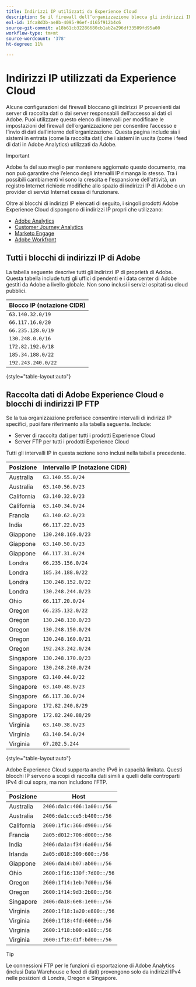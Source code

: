 ```yaml
---
title: Indirizzi IP utilizzati da Experience Cloud
description: Se il firewall dell’organizzazione blocca gli indirizzi IP provenienti da Adobe, utilizza questo elenco per aggiornare le impostazioni del firewall.
exl-id: 1fca8d3b-ae8b-4095-96ef-d165f912b4c6
source-git-commit: a18b61cb32286680cb1ab2a296df33509fd95a00
workflow-type: tm+mt
source-wordcount: '378'
ht-degree: 11%

---
```


# Indirizzi IP utilizzati da Experience Cloud

Alcune configurazioni del firewall bloccano gli indirizzi IP provenienti dai server di raccolta dati o dai server responsabili dell’accesso ai dati di Adobe. Puoi utilizzare questo elenco di intervalli per modificare le impostazioni del firewall dell’organizzazione per consentire l’accesso e l’invio di dati dall’interno dell’organizzazione. Questa pagina include sia i sistemi in entrata (come la raccolta dati) che i sistemi in uscita (come i feed di dati in Adobe Analytics) utilizzati da Adobe.

>[!IMPORTANT]
>
>Adobe fa del suo meglio per mantenere aggiornato questo documento, ma non può garantire che l’elenco degli intervalli IP rimanga lo stesso. Tra i possibili cambiamenti vi sono la crescita e l&#39;espansione dell&#39;attività, un registro Internet richiede modifiche allo spazio di indirizzi IP di Adobe o un provider di servizi Internet cessa di funzionare.

Oltre ai blocchi di indirizzi IP elencati di seguito, i singoli prodotti Adobe Experience Cloud dispongono di indirizzi IP propri che utilizzano:

* [Adobe Analytics](https://experienceleague.adobe.com/it/docs/analytics/technotes/ip-addresses)
* [Customer Journey Analytics](https://experienceleague.adobe.com/it/docs/analytics-platform/using/technotes/ip-addresses)
* [Marketo Engage](https://experienceleague.adobe.com/it/docs/marketo/using/getting-started/initial-setup/configure-protocols-for-marketo#step-allowlist-marketo-ips)
* [Adobe Workfront](https://experienceleague.adobe.com/it/docs/workfront/using/administration-and-setup/get-started-administration/configure-your-firewall)

## Tutti i blocchi di indirizzi IP di Adobe

La tabella seguente descrive tutti gli indirizzi IP di proprietà di Adobe. Questa tabella include tutti gli uffici dipendenti e i data center di Adobe gestiti da Adobe a livello globale. Non sono inclusi i servizi ospitati su cloud pubblici.

| Blocco IP (notazione CIDR) |
| --- |
| `63.140.32.0/19` |
| `66.117.16.0/20` |
| `66.235.128.0/19` |
| `130.248.0.0/16` |
| `172.82.192.0/18` |
| `185.34.188.0/22` |
| `192.243.240.0/22` |

{style="table-layout:auto"}

## Raccolta dati di Adobe Experience Cloud e blocchi di indirizzi IP FTP

Se la tua organizzazione preferisce consentire intervalli di indirizzi IP specifici, puoi fare riferimento alla tabella seguente. Include:

* Server di raccolta dati per tutti i prodotti Experience Cloud
* Server FTP per tutti i prodotti Experience Cloud

Tutti gli intervalli IP in questa sezione sono inclusi nella tabella precedente.

| Posizione | Intervallo IP (notazione CIDR) |
| --- | --- |
| Australia | `63.140.55.0/24` |
| Australia | `63.140.56.0/23` |
| California | `63.140.32.0/23` |
| California | `63.140.34.0/24` |
| Francia | `63.140.62.0/23` |
| India | `66.117.22.0/23` |
| Giappone | `130.248.169.0/23` |
| Giappone | `63.140.50.0/23` |
| Giappone | `66.117.31.0/24` |
| Londra | `66.235.156.0/24` |
| Londra | `185.34.188.0/22` |
| Londra | `130.248.152.0/22` |
| Londra | `130.248.244.0/23` |
| Ohio | `66.117.20.0/24` |
| Oregon | `66.235.132.0/22` |
| Oregon | `130.248.130.0/23` |
| Oregon | `130.248.150.0/24` |
| Oregon | `130.248.160.0/21` |
| Oregon | `192.243.242.0/24` |
| Singapore | `130.248.170.0/23` |
| Singapore | `130.248.240.0/24` |
| Singapore | `63.140.44.0/22` |
| Singapore | `63.140.48.0/23` |
| Singapore | `66.117.30.0/24` |
| Singapore | `172.82.240.8/29` |
| Singapore | `172.82.240.88/29` |
| Virginia | `63.140.38.0/23` |
| Virginia | `63.140.54.0/24` |
| Virginia | `67.202.5.244` |

{style="table-layout:auto"}

Adobe Experience Cloud supporta anche IPv6 in capacità limitata. Questi blocchi IP servono a scopi di raccolta dati simili a quelli delle controparti IPv4 di cui sopra, ma non includono l’FTP.

| Posizione | Host |
| --- | --- |
| Australia | `2406:da1c:406:1a00::/56` |
| Australia | `2406:da1c:ce5:b400::/56` |
| California | `2600:1f1c:366:d900::/56` |
| Francia | `2a05:d012:706:d000::/56` |
| India | `2406:da1a:f34:6a00::/56` |
| Irlanda | `2a05:d018:309:600::/56` |
| Giappone | `2406:da14:b07:ab00::/56` |
| Ohio | `2600:1f16:130f:7d00::/56` |
| Oregon | `2600:1f14:1eb:7d00::/56` |
| Oregon | `2600:1f14:9d3:2b00::/56` |
| Singapore | `2406:da18:6e8:1e00::/56` |
| Virginia | `2600:1f18:1a20:e800::/56` |
| Virginia | `2600:1f18:4fd:6000::/56` |
| Virginia | `2600:1f18:b00:e100::/56` |
| Virginia | `2600:1f18:d1f:bd00::/56` |

>[!TIP]
>
>Le connessioni FTP per le funzioni di esportazione di Adobe Analytics (inclusi Data Warehouse e feed di dati) provengono solo da indirizzi IPv4 nelle posizioni di Londra, Oregon e Singapore.
